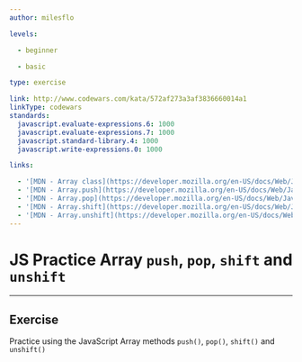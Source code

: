```yaml
---
author: milesflo

levels:

  - beginner

  - basic

type: exercise

link: http://www.codewars.com/kata/572af273a3af3836660014a1
linkType: codewars
standards:
  javascript.evaluate-expressions.6: 1000
  javascript.evaluate-expressions.7: 1000
  javascript.standard-library.4: 1000
  javascript.write-expressions.0: 1000

links:

  - '[MDN - Array class](https://developer.mozilla.org/en-US/docs/Web/JavaScript/Reference/Global_Objects/Array)'
  - '[MDN - Array.push](https://developer.mozilla.org/en-US/docs/Web/JavaScript/Reference/Global_Objects/Array/push)'
  - '[MDN - Array.pop](https://developer.mozilla.org/en-US/docs/Web/JavaScript/Reference/Global_Objects/Array/pop)'
  - '[MDN - Array.shift](https://developer.mozilla.org/en-US/docs/Web/JavaScript/Reference/Global_Objects/Array/shift)'
  - '[MDN - Array.unshift](https://developer.mozilla.org/en-US/docs/Web/JavaScript/Reference/Global_Objects/Array/unshift)'
---
```


# JS Practice Array `push`, `pop`, `shift` and `unshift`

---
## Exercise

Practice using the JavaScript Array methods `push()`, `pop()`, `shift()` and `unshift()`
